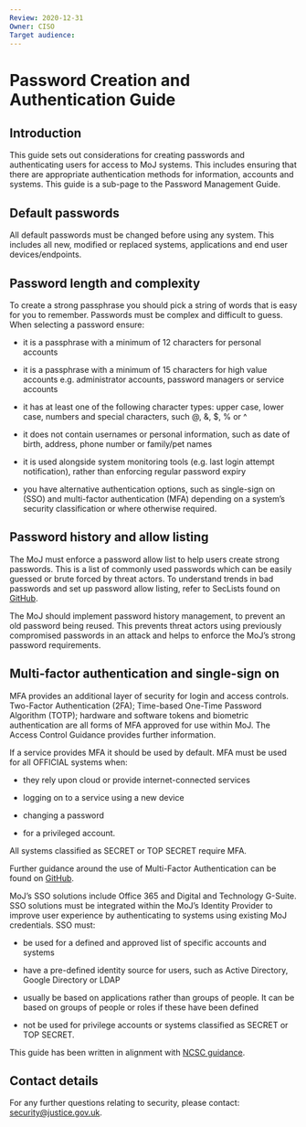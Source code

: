 ```yaml
---
Review: 2020-12-31
Owner: CISO
Target audience:
---
```


# Password Creation and Authentication Guide

## Introduction

This guide sets out considerations for creating passwords and authenticating users for access to MoJ systems. This includes ensuring that there are appropriate authentication methods for information, accounts and systems. This guide is a sub-page to the Password Management Guide.

## Default passwords

All default passwords must be changed before using any system. This includes all new, modified or replaced systems, applications and end user devices/endpoints.


## Password length and complexity

To create a strong passphrase you should pick a string of words that is easy for you to remember. Passwords must be complex and difficult to guess. When selecting a password ensure:

 - it is a passphrase with a minimum of 12 characters for personal accounts

 - it is a passphrase with a minimum of 15 characters for high value accounts e.g. administrator accounts, password managers or service accounts

 - it has at least one of the following character types: upper case, lower case, numbers and special characters, such @, &, $, % or ^

 - it does not contain usernames or personal information, such as date of birth, address, phone number or family/pet names

 - it is used alongside system monitoring tools (e.g. last login attempt notification), rather than enforcing regular password expiry

 - you have alternative authentication options, such as single-sign on (SSO) and multi-factor authentication (MFA) depending on a system’s security classification or where otherwise required.

## Password history and allow listing

The MoJ must enforce a password allow list to help users create strong passwords. This is a list of commonly used passwords which can be easily guessed or brute forced by threat actors. To understand trends in bad passwords and set up password allow listing, refer to SecLists found on [GitHub](https://github.com/danielmiessler/SecLists/tree/master/Passwords).

The MoJ should implement password history management, to prevent an old password being reused. This prevents threat actors using previously compromised passwords in an attack and helps to enforce the MoJ’s strong password requirements.

## Multi-factor authentication and single-sign on

MFA provides an additional layer of security for login and access controls. Two-Factor Authentication (2FA); Time-based One-Time Password Algorithm (TOTP); hardware and software tokens and biometric authentication are all forms of MFA approved for use within MoJ. The Access Control Guidance provides further information.

If a service provides MFA it should be used by default. MFA must be used for all OFFICIAL systems when:

 - they rely upon cloud or provide internet-connected services

 - logging on to a service using a new device

 - changing a password

 - for a privileged account.

All systems classified as SECRET or TOP SECRET require MFA.

Further guidance around the use of Multi-Factor Authentication can be found on [GitHub](https://ministryofjustice.github.io/security-guidance/standards/authentication/#multi-factor-authentication).

MoJ’s SSO solutions include Office 365 and Digital and Technology G-Suite. SSO solutions must be integrated within the MoJ’s Identity Provider to improve user experience by authenticating to systems using existing MoJ credentials. SSO must:

 - be used for a defined and approved list of specific accounts and systems

 - have a pre-defined identity source for users, such as Active Directory, Google Directory or LDAP

 - usually be based on applications rather than groups of people. It can be based on groups of people or roles if these have been defined

 - not be used for privilege accounts or systems classified as SECRET or TOP SECRET.

This guide has been written in alignment with [NCSC guidance](https://www.ncsc.gov.uk/collection/passwords/updating-your-approach).

## Contact details

For any further questions relating to security, please contact: [security@justice.gov.uk](mailto:security@justice.gov.uk).
